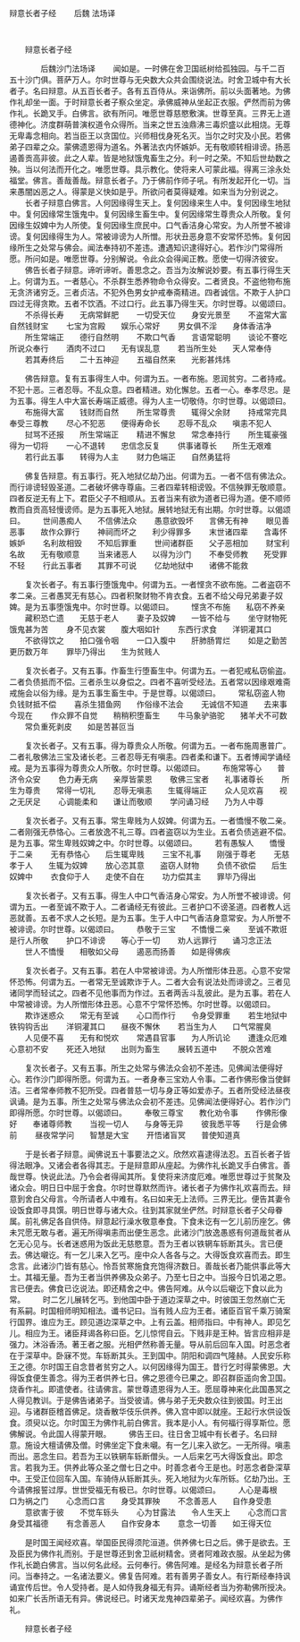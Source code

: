   辩意长者子经
                        　　后魏 法场译

                        
        　      


　　辩意长者子经

　　　　后魏沙门法场译
　　闻如是。一时佛在舍卫国祇树给孤独园。与千二百五十沙门俱。菩萨万人。尔时世尊与无央数大众共会围绕说法。时舍卫城中有大长者子。名曰辩意。从五百长者子。各有五百侍从。来诣佛所。前以头面著地。为佛作礼却坐一面。于时辩意长者子察众坐定。承佛威神从坐起正衣服。俨然而前为佛作礼。长跪叉手。白佛言。欲有所问。唯愿世尊慈愍敷演。世尊至真。三界无上道德神化。济度群萌普演权道令众得所。当来之世五浊鼎沸三毒炽盛以此相烧。无尊无卑毒念相向。若当臣王以贪国位。兴师相伐身死名灭。当尔之时灾及小民。若佛弟子四辈之众。蒙佛遗恩得为道名。外著法衣内怀嫉妒。无有敬顺转相诽谤。扬恶遏善贡高非彼。此之人辈。皆是地狱饿鬼畜生之分。利一时之荣。不知后世劫数之殃。当以何法而开化之。唯愿世尊。具示教化。使将来人可蒙此福。得离三涂永处福堂。佛言。善哉善哉。辩意长者子。乃于佛前作师子吼。有所发起开化一切。当来愚闇凶恶之人。得蒙是义快如是乎。所欲问者莫得疑难。如来当为分别说之。
　　长者子辩意白佛言。人何因缘得生天上。复何因缘来生人中。复何因缘生地狱中。复何因缘常生饿鬼中。复何因缘生畜生中。复何因缘常生尊贵众人所敬。复何因缘生奴婢中为人所使。复何因缘生庶民中。口气香洁身心常安。为人所誉不被诽谤。复何因缘得生为人。常被诽谤为人所憎。形状丑恶身意不安常怀恐怖。复何因缘所生之处常与佛会。闻法奉持初不差违。遭遇知识逮得好心。若作沙门常得所愿。所问如是。唯愿世尊。分别解说。令此众会得闻正教。愿使一切得济彼安。
　　佛告长者子辩意。谛听谛听。善思念之。吾当为汝解说妙要。有五事行得生天上。何谓为五。一者慈心。不杀群生悉养物命令众得安。二者贤良。不盗他物布施无贪济诸穷乏。三者贞洁。不犯外色男女护戒奉斋精进。四者诚信。不欺于人护口四过无得贪欺。五者不饮酒。不过口行。此五事乃得生天。尔时世尊。以偈颂曰。
　　不杀得长寿　　无病常鲜肥
　　一切受天位　　身安光景至
　　不盗常大富　　自然钱财宝
　　七宝为宫殿　　娱乐心常好
　　男女俱不淫　　身体香洁净
　　所生常端正　　德行自然明
　　不欺口气香　　言语常聪明
　　谈论不謇吃　　所说众奉行
　　酒肉不过口　　无有误乱意
　　若当所生处　　天人常奉侍
　　若其寿终后　　二十五神迎
　　五福自然来　　光影甚炜炜

　　佛告辩意。复有五事得生人中。何谓为五。一者布施。恩润贫穷。二者持戒。不犯十恶。三者忍辱。不乱众意。四者精进。劝化懈怠。五者一心。奉孝尽忠。是为五事。得生人中大富长寿端正威德。得为人主一切敬侍。尔时世尊。以偈颂曰。
　　布施得大富　　钱财而自然
　　所生常尊贵　　辄得父余财
　　持戒常完具　　奉受三尊教
　　尽心不犯恶　　便得寿命长
　　忍辱不乱众　　嗔恚不犯人
　　挝骂不还报　　所生常端正
　　精进不懈怠　　常念奉持行
　　所生辄豪强　　得为一切将
　　一心不退转　　忠信念反复
　　供事诸尊长　　所生无艰难
　　若行此五事　　转得为人主
　　财力色端正　　自然勇猛将

　　佛复告辩意。有五事行。死入地狱亿劫乃出。何谓为五。一者不信有佛法众。而行诽谤轻毁圣道。二者破坏佛寺尊庙。三者四辈转相谤毁。不信殃罪无敬顺意。四者反逆无有上下。君臣父子不相顺从。五者当来有欲为道者已得为道。便不顺师教而自贡高轻慢谤师。是为五事死入地狱。展转地狱无有出期。尔时世尊。以偈颂曰。
　　世间愚痴人　　不信佛法众
　　愚意欲毁坏　　言佛无有神
　　眼见善恶事　　故作众罪行
　　神祠而坏之　　利少得罪多
　　末世诸四辈　　含毒怀嫉妒
　　名利故相毁　　不知后罪重
　　世间诸群臣　　父子恶相加
　　财宝利名故　　无有敬顺意
　　当来诸恶人　　以得为沙门
　　不奉受师教　　死受罪不轻
　　行此五事者　　其罪不可说
　　亿劫地狱中　　诸佛不能救

　　复次长者子。有五事行堕饿鬼中。何谓为五。一者悭贪不欲布施。二者盗窃不孝二亲。三者愚冥无有慈心。四者积聚财物不肯衣食。五者不给父母兄弟妻子奴婢。是为五事堕饿鬼中。尔时世尊。以偈颂曰。
　　悭贪不布施　　私窃不养亲
　　藏积恐亡遗　　无慈于老人
　　妻子及奴婢　　一皆不给与
　　坐守财物死　　饿鬼甚为苦
　　身不见衣裳　　腹大咽如针
　　东西行求食　　洋铜灌其口
　　不欲得饮之　　拍口强令咽
　　一口入腹中　　肝肺肠胃烂
　　如是之勤苦　　更历数万年
　　罪毕乃得出　　生为贫贱人

　　复次长者子。又有五事。作畜生行堕畜生中。何谓为五。一者犯戒私窃偷盗。二者负债抵而不偿。三者杀生以身偿之。四者不喜听受经法。五者常以因缘艰难斋戒施会以俗为缘。是为五事生畜生中。于是世尊。以偈颂曰。
　　常私窃盗人物　　负钱财抵不偿
　　喜杀生猎鱼网　　作俗缘不法会
　　无诚信不知道　　去来事今现在
　　作众罪不自觉　　稍稍积堕畜生
　　牛马象驴骆驼　　猪羊犬不可数
　　常负重死剥皮　　如是苦甚叵当

　　复次长者子。又有五事。得为尊贵众人所敬。何谓为五。一者布施周惠普广。二者礼敬佛法三宝及诸长老。三者忍辱无有嗔恚。四者柔和谦下。五者博闻学诵经戒。是为五事得为尊贵众人所敬。尔时世尊。以偈颂曰。
　　布施常等心　　普济令众安
　　色力寿无病　　亲厚皆蒙恩
　　敬佛三宝者　　礼事诸尊长
　　所生为尊贵　　常得一切礼
　　忍辱无嗔恚　　生辄得端正
　　众人见欢喜　　视之无厌足
　　心调能柔和　　谦让而敬顺
　　学问诵习经　　乃为人中尊

　　复次长者子。又有五事。常生卑贱为人奴婢。何谓为五。一者憍慢不敬二亲。二者刚强无恭恪心。三者放逸不礼三尊。四者盗窃以为生业。五者负债逃避不偿。是为五事。常生卑贱奴婢之中。尔时世尊。以偈颂曰。
　　若有愚騃人　　憍慢于二亲
　　无有恭恪心　　后生辄卑贱
　　三宝不礼事　　刚强于尊老
　　无慈孝于人　　生辄为奴婢
　　放心恣其意　　盗窃人财物
　　负债不欲偿　　后生奴婢中
　　衣食仰于人　　走使不自在
　　功力偿其主　　罪毕乃得出

　　复次长者子。又有五事。得生人中口气香洁身心常安。为人所誉不被诽谤。何谓为五。一者至诚不欺于人。二者诵经无有彼此。三者护口不谤圣道。四者教人远恶就善。五者不求人之长短。是为五事。生于人中口气香洁身意常安。为人所誉不被诽谤。尔时世尊。以偈颂曰。
　　恭敬于三宝　　不憍慢二亲
　　至诚不欺诳　　是行人所敬
　　护口不诽谤　　等心于一切
　　劝人远罪行　　诵习念正法
　　世人不憍慢　　相敬如父母
　　遏恶而扬善　　如是得佛疾

　　复次长者子。又有五事。若在人中常被诽谤。为人所憎形体丑恶。心意不安常怀恐怖。何谓为五。一者常无至诚欺诈于人。二者大会有说法处而诽谤之。三者见诸同学而轻试之。四者不见他事而为作过。五者两舌斗乱彼此。是为五事。若在人中常被诽谤。为人所憎形体丑恶。心意不宁常怀恐怖。尔时世尊。以偈颂曰。
　　欺诈迷惑众　　常无有至诚
　　心口而作行　　令身受罪重
　　若生地狱中　　铁钩钩舌出
　　洋铜灌其口　　昼夜不懈休
　　若当生为人　　口气常腥臭
　　人见便不喜　　无有和悦欢
　　常遇县官事　　为人所讥论
　　遭逢众厄难　　心意初不安
　　死还入地狱　　出则为畜生
　　展转五道中　　不脱众苦难

　　复次长者子。又有五事。所生之处常与佛法众会初不差违。见佛闻法便得好心。若作沙门即得所愿。何谓为五。一者身奉三宝劝人令事。二者作佛形像当使鲜洁。三者常奉师教不犯所受。四者普慈一切与身正等如爱赤子。五者所受经法昼夜讽诵。是为五事。所生之处常与佛法众会初不差违。见佛闻法便得好心。若作沙门即得所愿。尔时世尊。以偈颂曰。
　　奉敬三尊宝　　教化劝令事
　　作佛形像好　　奉诸尊师教
　　当视一切人　　与身等无异
　　彼我悉平等　　行是会佛前
　　昼夜常学问　　智慧是大宝
　　开悟诸盲冥　　普使知道真

　　于是长者子辩意。闻佛说五十事要法之义。欣然欢喜逮得法忍。五百长者子皆得法眼净。又诸会者各得其志。于是辩意即从座起。为佛作礼长跪叉手白佛言。善哉世尊。快说此法。乃令会者得闻其所。复使将来济度厄难。唯愿世尊过于贫聚及诸众会。明日日中屈于舍食。尔时世尊默然而许。诸长者子为佛作礼欢喜而去。辩意到舍白父母言。今所请者人中难有。名曰如来无上法师。三界无比。便告其妻令设饭食即寻具馔。明日世尊与诸大众。往到其家就坐俨然。时辩意长者子父母眷属。前礼佛足各自供侍。辩意起行澡水敬意奉食。下食未讫有一乞儿前历座乞。佛未咒愿无敢与者。遍无所得嗔恚而出便生恶念。此诸沙门放逸愚惑有何道哉贫者从乞无心见与。长者迷惑用为饭此无慈愍意。吾为王者以铁辋车轹断其头。言已便去。佛达嚫讫。有一乞儿来入乞丐。座中众人各各与之。大得饭食欢喜而去。即生念言。此诸沙门皆有慈心。怜吾贫寒施食充饱得济数日。善哉长者乃能供事此等大士。其福无量。吾为王者当供养佛及众弟子。乃至七日之中。当报今日饥渴之恩。言已便去。佛食已讫说法。即还精舍之中。佛告阿难。从今以后嚫讫下食以此为常。
　　时二乞儿展转乞丐。到他国中卧于道边深草之中。时彼国王忽然崩亡无有系嗣。时国相师明知相法。谶书记曰。当有贱人应为王者。诸臣百官千乘万骑案行国界。谁应为王。顾见道边深草之中。上有云盖。相师指曰。中有神人。即见乞儿。相应为王。诸臣拜谒各称曰臣。乞儿惊愕自云。下贱非是王种。皆言应相非是强力。沐浴香汤。著王者之服。光相俨然称善无量。导从前后回车入国。时恶念者在于深草中。卧寐不觉。车轹断其头。王到国中。阴阳和调四气隆赫。人民安乐称王之德。尔时国王自念昔者贫穷之人。以何因缘得为国王。昔行乞时得蒙佛恩。大得饭食便生善念。得为王者供养七日。佛之恩德今已果之。即召群臣遥向舍卫国。烧香作礼。即遣使者。往请佛言。蒙世尊遗恩得为人王。愿屈尊神来化此国愚冥之人得见教训。于是佛告诸弟子。当受彼请。佛与弟子无央数众往到彼国。时王出迎。与诸群臣稽首佛足。烧香散华伎乐供养。佛入宫中即以就座。王起行水供设饭食。须臾以讫。尔时国王为佛作礼前白佛言。我本是小人。有何福行得享斯位。愿佛解说。令此国人得蒙开眼。
　　佛告王曰。往日舍卫城中有长者子。名曰辩意。施设大檀请佛及僧。时佛坐定下食未嚫。有一乞儿来入欲乞。一无所得。嗔恚而出。恶念生曰。若吾为王以铁辋车轹断僧头。一人后来乞丐大得饭食出。即念言。若我为王。供养此等众圣之僧七日之中。时善念者今王是也。时恶念者卧深草中。王受正位回车入国。车骑侍从轹断其头。死入地狱为火车所轹。亿劫乃出。王今请佛报誓过厚。世世受福无有极已。尔时世尊。以偈颂曰。
　　人心是毒根　　口为祸之门
　　心念而口言　　身受其罪殃
　　不念善恶人　　自作身受患
　　意欲害于彼　　不觉车轹头
　　心为甘露法　　令人生天上
　　心念而口言　　身受其福德
　　有念善恶人　　自作安身本
　　意念一切善　　如王得天位

　　是时国王闻经欢喜。举国臣民得须陀洹道。供养佛七日之后。佛于是欲去。王及臣民为佛作礼而别。于是世尊还到舍卫祇树精舍。贤者阿难政衣服。从坐起为佛作礼长跪白佛言。当以何名此经。云何奉行。佛告阿难。是经名为辩意长者子所问。当奉持之。一名诸法要义。佛复告阿难。若有善男子善女人。有行斯经奉持讽诵宣传后世。令人受持者。是人如侍我身福无有异。诵斯经者当为弥勒佛所授决。如来广长舌所语无有异。佛说经已。时诸天龙鬼神四辈弟子。闻经欢喜。为佛作礼。

　　辩意长者子经


